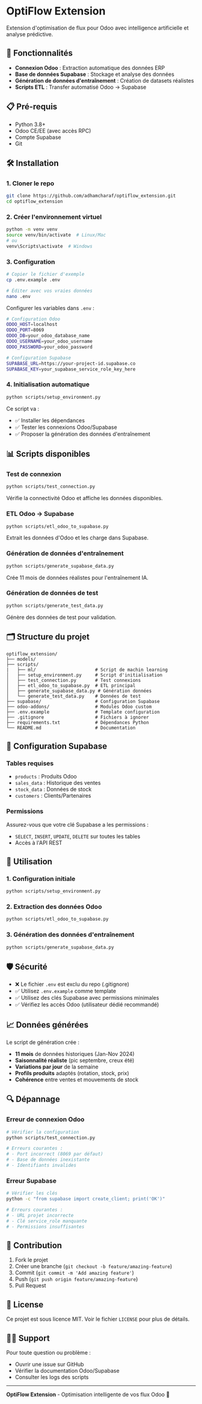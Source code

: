 # OptiFlow Extension

Extension d'optimisation de flux pour Odoo avec intelligence artificielle et analyse prédictive.

## 🚀 Fonctionnalités

- **Connexion Odoo** : Extraction automatique des données ERP
- **Base de données Supabase** : Stockage et analyse des données
- **Génération de données d'entraînement** : Création de datasets réalistes
- **Scripts ETL** : Transfer automatisé Odoo → Supabase

## 📋 Pré-requis

- Python 3.8+
- Odoo CE/EE (avec accès RPC)
- Compte Supabase
- Git

## 🛠️ Installation

### 1. Cloner le repo
```bash
git clone https://github.com/adhamcharaf/optiflow_extension.git
cd optiflow_extension
```

### 2. Créer l'environnement virtuel
```bash
python -m venv venv
source venv/bin/activate  # Linux/Mac
# ou
venv\Scripts\activate  # Windows
```

### 3. Configuration
```bash
# Copier le fichier d'exemple
cp .env.example .env

# Éditer avec vos vraies données
nano .env
```

Configurer les variables dans `.env` :
```bash
# Configuration Odoo
ODOO_HOST=localhost
ODOO_PORT=8069
ODOO_DB=your_odoo_database_name
ODOO_USERNAME=your_odoo_username
ODOO_PASSWORD=your_odoo_password

# Configuration Supabase
SUPABASE_URL=https://your-project-id.supabase.co
SUPABASE_KEY=your_supabase_service_role_key_here
```

### 4. Initialisation automatique
```bash
python scripts/setup_environment.py
```

Ce script va :
- ✅ Installer les dépendances
- ✅ Tester les connexions Odoo/Supabase
- ✅ Proposer la génération des données d'entraînement

## 📊 Scripts disponibles

### Test de connexion
```bash
python scripts/test_connection.py
```
Vérifie la connectivité Odoo et affiche les données disponibles.

### ETL Odoo → Supabase
```bash
python scripts/etl_odoo_to_supabase.py
```
Extrait les données d'Odoo et les charge dans Supabase.

### Génération de données d'entraînement
```bash
python scripts/generate_supabase_data.py
```
Crée 11 mois de données réalistes pour l'entraînement IA.

### Génération de données de test
```bash
python scripts/generate_test_data.py
```
Génère des données de test pour validation.

## 🗂️ Structure du projet

```
optiflow_extension/
├── models/                      
├── scripts/
|   ├── ml/                      # Script de machin learning
│   ├── setup_environment.py     # Script d'initialisation
│   ├── test_connection.py       # Test connexions
│   ├── etl_odoo_to_supabase.py  # ETL principal
│   ├── generate_supabase_data.py # Génération données
│   └── generate_test_data.py    # Données de test
├── supabase/                    # Configuration Supabase
├── odoo-addons/                 # Modules Odoo custom
├── .env.example                 # Template configuration
├── .gitignore                   # Fichiers à ignorer
├── requirements.txt             # Dépendances Python
└── README.md                    # Documentation
```

## 🔧 Configuration Supabase

### Tables requises
- `products` : Produits Odoo
- `sales_data` : Historique des ventes
- `stock_data` : Données de stock
- `customers` : Clients/Partenaires

### Permissions
Assurez-vous que votre clé Supabase a les permissions :
- `SELECT`, `INSERT`, `UPDATE`, `DELETE` sur toutes les tables
- Accès à l'API REST

## 🚦 Utilisation

### 1. Configuration initiale
```bash
python scripts/setup_environment.py
```

### 2. Extraction des données Odoo
```bash
python scripts/etl_odoo_to_supabase.py
```

### 3. Génération des données d'entraînement
```bash
python scripts/generate_supabase_data.py
```

## 🛡️ Sécurité

- ❌ Le fichier `.env` est exclu du repo (.gitignore)
- ✅ Utilisez `.env.example` comme template
- ✅ Utilisez des clés Supabase avec permissions minimales
- ✅ Vérifiez les accès Odoo (utilisateur dédié recommandé)

## 📈 Données générées

Le script de génération crée :
- **11 mois** de données historiques (Jan-Nov 2024)
- **Saisonnalité réaliste** (pic septembre, creux été)
- **Variations par jour** de la semaine
- **Profils produits** adaptés (rotation, stock, prix)
- **Cohérence** entre ventes et mouvements de stock

## 🔍 Dépannage

### Erreur de connexion Odoo
```bash
# Vérifier la configuration
python scripts/test_connection.py

# Erreurs courantes :
# - Port incorrect (8069 par défaut)
# - Base de données inexistante
# - Identifiants invalides
```

### Erreur Supabase
```bash
# Vérifier les clés
python -c "from supabase import create_client; print('OK')"

# Erreurs courantes :
# - URL projet incorrecte
# - Clé service_role manquante
# - Permissions insuffisantes
```

## 🤝 Contribution

1. Fork le projet
2. Créer une branche (`git checkout -b feature/amazing-feature`)
3. Commit (`git commit -m 'Add amazing feature'`)
4. Push (`git push origin feature/amazing-feature`)
5. Pull Request

## 📄 License

Ce projet est sous licence MIT. Voir le fichier `LICENSE` pour plus de détails.

## 🙋‍♂️ Support

Pour toute question ou problème :
- Ouvrir une issue sur GitHub
- Vérifier la documentation Odoo/Supabase
- Consulter les logs des scripts

---

**OptiFlow Extension** - Optimisation intelligente de vos flux Odoo 🚀
